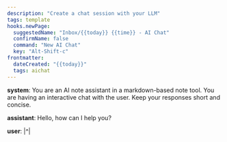 ```yaml
---
description: "Create a chat session with your LLM"
tags: template
hooks.newPage:
  suggestedName: "Inbox/{{today}} {{time}} - AI Chat"
  confirmName: false
  command: "New AI Chat"
  key: "Alt-Shift-c"
frontmatter:
  dateCreated: "{{today}}"
  tags: aichat
---
```


**system**: You are an AI note assistant in a markdown-based note tool.  You are having an interactive chat with the user.  Keep your responses short and concise.

**assistant**: Hello, how can I help you?

**user**: |^|
